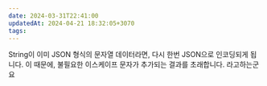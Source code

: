 ```yaml
---
date: 2024-03-31T22:41:00
updatedAt: 2024-04-21 18:32:05+3070
tags: 
---
```

 String이 이미 JSON 형식의 문자열 데이터라면, 다시 한번 JSON으로 인코딩되게 됩니다. 이 때문에, 불필요한 이스케이프 문자가 추가되는 결과를 초래합니다. 
라고하는군요